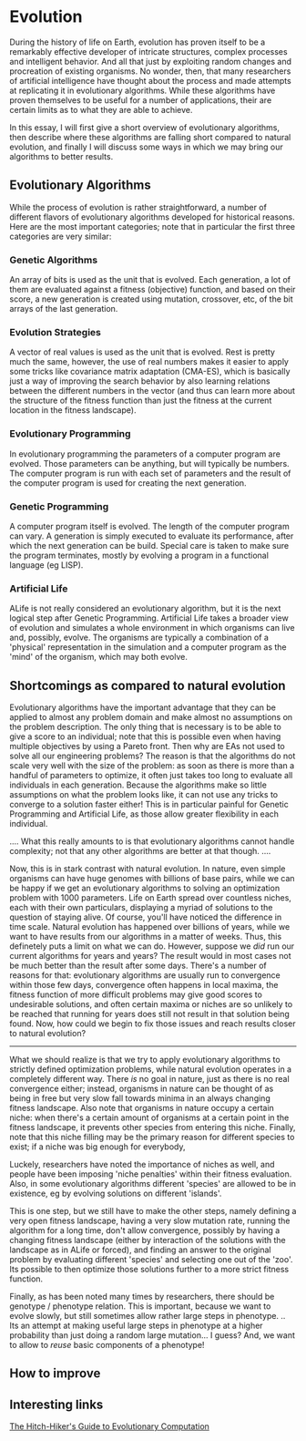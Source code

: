 # Evolution

During the history of life on Earth, evolution has proven itself to be a remarkably effective developer of intricate structures, complex processes and intelligent behavior. And all that just by exploiting random changes and procreation of existing organisms. No wonder, then, that many researchers of artificial intelligence have thought about the process and made attempts at replicating it in evolutionary algorithms. While these algorithms have proven themselves to be useful for a number of applications, their are certain limits as to what they are able to achieve.

In this essay, I will first give a short overview of evolutionary algorithms, then describe where these algorithms are falling short compared to natural evolution, and finally I will discuss some ways in which we may bring our algorithms to better results.

## Evolutionary Algorithms

While the process of evolution is rather straightforward, a number of different flavors of evolutionary algorithms developed for historical reasons. Here are the most important categories; note that in particular the first three categories are very similar:

### Genetic Algorithms
An array of bits is used as the unit that is evolved. Each generation, a lot of them are evaluated against a fitness (objective) function, and based on their score, a new generation is created using mutation, crossover, etc, of the bit arrays of the last generation.

### Evolution Strategies
A vector of real values is used as the unit that is evolved. Rest is pretty much the same, however, the use of real numbers makes it easier to apply some tricks like covariance matrix adaptation (CMA-ES), which is basically just a way of improving the search behavior by also learning relations between the different numbers in the vector (and thus can learn more about the structure of the fitness function than just the fitness at the current location in the fitness landscape).

### Evolutionary Programming
In evolutionary programming the parameters of a computer program are evolved. Those parameters can be anything, but will typically be numbers. The computer program is run with each set of parameters and the result of the computer program is used for creating the next generation.

### Genetic Programming
A computer program itself is evolved. The length of the computer program can vary. A generation is simply executed to evaluate its performance, after which the next generation can be build. Special care is taken to make sure the program terminates, mostly by evolving a program in a functional language (eg LISP). 

### Artificial Life
ALife is not really considered an evolutionary algorithm, but it is the next logical step after Genetic Programming. Artificial Life takes a broader view of evolution and simulates a whole environment in which organisms can live and, possibly, evolve. The organisms are typically a combination of a 'physical' representation in the simulation and a computer program as the 'mind' of the organism, which may both evolve.

## Shortcomings as compared to natural evolution

Evolutionary algorithms have the important advantage that they can be applied to almost any problem domain and make almost no assumptions on the problem description. The only thing that is necessary is to be able to give a score to an individual; note that this is possible even when having multiple objectives by using a Pareto front. Then why are EAs not used to solve all our engineering problems? The reason is that the algorithms do not scale very well with the size of the problem: as soon as there is more than a handful of parameters to optimize, it often just takes too long to evaluate all individuals in each generation. Because the algorithms make so little assumptions on what the problem looks like, it can not use any tricks to converge to a solution faster either! This is in particular painful for Genetic Programming and Artificial Life, as those allow greater flexibility in each individual.

.... What this really amounts to is that evolutionary algorithms cannot handle complexity; not that any other algorithms are better at that though. ....

Now, this is in stark contrast with natural evolution. In nature, even simple organisms can have huge genomes with billions of base pairs, while we can be happy if we get an evolutionary algorithms to solving an optimization problem with 1000 parameters. Life on Earth spread over countless niches, each with their own particulars, displaying a myriad of solutions to the question of staying alive. Of course, you'll have noticed the difference in time scale. Natural evolution has happened over billions of years, while we want to have results from our algorithms in a matter of weeks. Thus, this definetely puts a limit on what we can do. However, suppose we _did_ run our current algorithms for years and years? The result would in most cases not be much better than the result after some days. There's a number of reasons for that: evolutionary algorithms are usually run to convergence within those few days, convergence often happens in local maxima, the fitness function of more difficult problems may give good scores to undesirable solutions, and often certain maxima or niches are so unlikely to be reached that running for years does still not result in that solution being found. Now, how could we begin to fix those issues and reach results closer to natural evolution?


---
What we should realize is that we try to apply evolutionary algorithms to strictly defined optimization problems, while natural evolution operates in a completely different way. There _is_ no goal in nature, just as there is no real convergence either; instead, organisms in nature can be thought of as being in free but very slow fall towards minima in an always changing fitness landscape. Also note that organisms in nature occupy a certain niche: when there's a certain amount of organisms at a certain point in the fitness landscape, it prevents other species from entering this niche. Finally, note that this niche filling may be the primary reason for different species to exist; if a niche was big enough for everybody, 

Luckely, researchers have noted the importance of niches as well, and people have been imposing 'niche penalties' within their fitness evaluation. 
Also, in some evolutionary algorithms different 'species' are allowed to be in existence, eg by evolving solutions on different 'islands'.

This is one step, but we still have to make the other steps, namely defining a very open fitness landscape, having a very slow mutation rate, running the algorithm for a long time, don't allow convergence, possibly by having a changing fitness landscape (either by interaction of the solutions with the landscape as in ALife or forced), and finding an answer to the original problem by evaluating different 'species' and selecting one out of the 'zoo'. Its possible to then optimize those solutions further to a more strict fitness function.

Finally, as has been noted many times by researchers, there should be genotype / phenotype relation. This is important, because we want to evolve slowly, but still sometimes allow rather large steps in phenotype. .. Its an attempt at making useful large steps in phenotype at a higher probability than just doing a random large mutation... I guess? And, we want to allow to _reuse_ basic components of a phenotype!

## How to improve




## Interesting links

[The Hitch-Hiker's Guide to Evolutionary Computation](http://www.cse.dmu.ac.uk/~rij/gafaq/top.htm)

